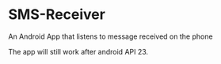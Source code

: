 # SMS-Receiver
An Android App that listens to message received on the phone

The app will still work after android API 23.
